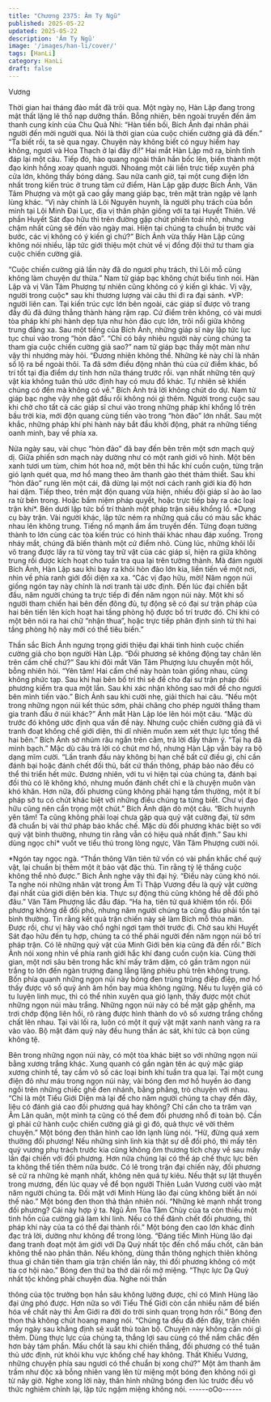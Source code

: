 ```yaml
---
title: "Chương 2375: Âm Ty Ngũ"
published: 2025-05-22
updated: 2025-05-22
description: 'Âm Ty Ngũ'
image: '/images/han-li/cover/'
tags: [HanLi]
category: HanLi
draft: false
---
```


Vương

Thời gian hai tháng đảo mắt đã trôi qua.
Một ngày nọ, Hàn Lập đang trong mật thất lặng lẽ thổ nạp dưỡng
thần. Bỗng nhiên, bên ngoài truyền đến âm thanh cung kính của
Chu Quả Nhi:
“Hàn tiền bối, Bích Ảnh đại nhân phái người đến mời người qua.
Nói là thời gian của cuộc chiến cường giả đã đến.”
“Ta biết rồi, ta sẽ qua ngay. Chuyện này không biết có nguy hiểm
hay không, ngươi và Hoa Thạch ở lại đây đi!” Hai mắt Hàn Lập
mở ra, bình tĩnh đáp lại một câu.
Tiếp đó, hào quang ngoài thân hắn bốc lên, biến thành một đạo
kinh hồng xoay quanh người. Nhoáng một cái liền trực tiếp xuyên
phá cửa lớn, không thấy bóng dáng.
Sau nữa canh giờ, tại một cung điện lớn nhất trong kiến trúc ở
trung tâm cứ điểm, Hàn Lập gặp được Bích Ảnh, Văn Tâm
Phượng và một gã cao gầy mang giáp bạc, trên mặt tràn ngập vẻ
lạnh lùng khác.
“Vị này chính là Lôi Nguyên huynh, là người phụ trách của bổn
minh tại Lôi Minh Đại Lục, địa vị thân phận giống với ta tại Huyết
Thiên. Về phần Huyết Sát đạo hữu thì trên đường gặp chút phiền
toái nhỏ, nhưng chậm nhất cũng sẽ đến vào ngày mai. Hiện tại
chúng ta chuẩn bị trước vài bước, các vị không có ý kiến gì chứ?”
Bích Ảnh vừa thấy Hàn Lập cũng không nói nhiều, lập tức giới
thiệu một chút về vị đồng đội thứ tư tham gia cuộc chiến cường
giả.

“Cuộc chiến cường giả lần này đã do ngươi phụ trách, thì Lôi mỗ
cũng không làm chuyện dư thừa.” Nam tử giáp bạc không chút
biểu tình nói.
Hàn Lập và vị Văn Tâm Phượng tự nhiên cũng không có ý kiến gì
khác.
Vị vậy, người trong cuộc* sau khi thương lượng vài câu thì đi ra
đại sảnh.
*VP: người liên can.
Tại kiến trúc cực lớn bên ngoài, các giáp sĩ được võ trang đầy đủ
đã đứng thẳng thành hàng rậm rạp.
Cứ điểm trên không, có vài mươi tòa pháp khí phi hành dẹp tựa
như hòn đảo cực lớn, trôi nổi giữa không trung đằng xa.
Sau một tiếng của Bích Ảnh, những giáp sĩ này lập tức lục tục
chui vào trong “hòn đảo”.
“Chỉ có bây nhiêu người này cùng chúng ta tham gia cuộc chiến
cường giả sao?” nam tử giáp bạc thấy một màn như vậy thì
nhướng mày hỏi.
“Đương nhiên không thể. Những kẻ này chỉ là nhân số lộ ra bề
ngoài thôi. Ta đã sớm điều động nhân thủ của cứ điểm khác, bố
trí tốt tại địa điểm dự tính hơn nữa tháng trước rồi. vạn nhất
những tên quỷ vật kia không tuân thủ ước định hay có mưu đồ
khác. Tự nhiên sẽ khiến chúng có đến mà không có về.” Bích Ảnh
trả lời không chút do dự.
Nam tử giáp bạc nghe vậy nhẹ gật đầu rồi không nói gì thêm.
Người trong cuộc sau khi chờ cho tất cả các giáp sĩ chui vào
trong những pháp khí khổng lồ trên bầu trời kia, mới độn quang
cùng tiến vào trong “hòn đảo” lớn nhất.
Sau một khắc, những pháp khí phi hành này bắt đầu khởi động,
phát ra những tiếng oanh minh, bay về phía xa.

Nửa ngày sau, vài chục “hòn đảo” đã bay đến bên trên một sơn
mạch quỷ dị.
Giữa phiến sơn mạch này dường như có một ranh giới vô hình.
Một bên xanh tươi um tùm, chim hót hoa nở, một bên thì hắc khí
cuồn cuộn, từng trận gió lạnh quét qua, mơ hồ mang theo âm
thanh gào thét thảm thiết.
Sau khi “hòn đảo” rung lên một cái, đã dừng lại một nơi cách ranh
giới kia độ hơn hai dặm. Tiếp theo, trên mặt độn quang vừa hiện,
nhiều đội giáp sĩ ào ào lao ra từ bên trong. Hoặc bấm niệm pháp
quyết, hoặc trực tiếp bày ra các loại trận khí*. Bên dưới lập tức bố
trí thành một pháp trận siêu khổng lồ.
*Dụng cụ bày trận.
Vài người khác, lập tức ném ra những quả cầu có màu sắc khác
nhau lên không trung.
Tiếng nổ mạnh ầm ầm truyền đến.
Từng đoạn tường thành to lớn cùng các tòa kiến trúc có hình thái
khác nhau đáp xuống. Trong nháy mắt, chúng đã biến thành một
cứ điểm nhỏ.
Cùng lúc, những khôi lỗi võ trang được lấy ra từ vòng tay trữ vật
của các giáp sĩ, hiện ra giữa không trung rồi được kích hoạt cho
tuần tra qua lại trên tường thành.
Mà đám người Bích Ảnh, Hàn Lập sau khi bay ra khỏi hòn đảo
lớn kia, liền tiến về một nơi, nhìn về phía ranh giới đối diện xa xa.
“Các vị đạo hữu, mời! Năm ngọn núi giống ngón tay này chính là
nơi tranh tài ước định. Đến lúc đại chiến bắt đầu, năm người
chúng ta trực tiếp đi đến năm ngọn núi này. Một khi số người
tham chiến hai bên đến đông đủ, tự động sẽ có đại sư trận pháp
của hai bên tiến lên kích hoạt hai tầng phòng hộ được bố trí trước
đó. Chỉ khi có một bên nói ra hai chữ “nhận thua”, hoặc trực tiếp
phân định sinh tử thì hai tầng phòng hộ này mới có thể tiêu biến.”

Thần sắc Bích Ảnh ngưng trọng giới thiệu đại khái tình hình cuộc
chiến cường giả cho bọn người Hàn Lập.
“Đối phương sẽ không động tay chân lên trên cấm chế chứ?” Sau
khi đôi mắt Văn Tâm Phượng lưu chuyển một hồi, bỗng nhiên hỏi.
“Yên tâm! Hai cấm chế này hoàn toàn giống nhau, cũng không
phức tạp. Sau khi hai bên bố trí thì sẽ để cho đại sư trận pháp đối
phương kiểm tra qua một lần. Sau khi xác nhận không sao mới
để cho ngươi bên mình tiến vào.” Bích Ảnh sau khi cười nhẹ, giải
thích hai câu.
“Nếu một trong những ngọn núi kết thúc sớm, phải chăng cho
phép người thắng tham gia tranh đấu ở núi khác?” Ánh mắt Hàn
Lập lóe lên hỏi một câu.
“Mặc dù trước đó không ước định qua vấn đề này. Nhưng cuộc
chiến cường giả đã vì tranh đoạt khống chế giới diện, thì dĩ nhiên
muốn xem xét thực lực tổng thể hai bên.” Bích Ảnh sờ nhúm râu
ngắn trên cằm, trả lời đầy thâm ý.
“Tại hạ đã minh bạch.”
Mặc dù câu trả lời có chút mơ hồ, nhưng Hàn Lập vẫn bày ra bộ
dạng mĩm cười.
“Lần tranh đấu này không bị hạn chế bất cứ điều gì, chỉ cần đánh
bại hoặc đánh chết đối thủ, bất cứ thần thông, pháp bảo nào đều
có thể thi triển hết mức. Đương nhiên, với tu vi hiện tại của chúng
ta, đánh bại đối thủ có lẽ không khó, nhưng muốn đánh chết chỉ e
là chuyện muôn vàn khó khăn. Hơn nữa, đối phương cũng không
phải hạng tầm thường, một ít bí pháp sở tu có chút khác biệt với
những điều chúng ta từng biết. Chư vị đạo hữu cũng nên cẩn
trọng một chút.” Bích Ảnh dặn dò một câu.
“Bích huynh yên tâm! Ta cũng không phải loại chưa gặp qua quỷ
vật cường đại, từ sớm đã chuẩn bị vài thứ pháp bảo khắc chế.
Mặc dù đối phương khác biệt so với quỷ vật bình thường, nhưng
tin rằng vẫn có hiệu quả nhất định.” Sau khi dùng ngọc chỉ* vuốt
ve tiểu thú trong lòng ngực, Văn Tâm Phượng cười nói.

*Ngón tay ngọc ngà.
“Thần thông Văn tiên tử vốn có vài phần khắc chế quỷ vật, lại
chuẩn bị thêm một ít bảo vật đặc thù. Tin rằng tỷ lệ thắng cuộc
không thể nhỏ được.” Bích Ảnh nghe vậy thì đại hỷ.
“Điều này cũng khó nói. Ta nghe nói những nhân vật trong Âm Ti
Thập Vương đều là quỷ vật cường đại nhất của giới diện bên kia.
Thực sự động thủ cũng không hề dễ đối phó đâu.” Văn Tâm
Phượng lắc đầu đáp.
“Ha ha, tiên tử quá khiêm tốn rồi. Đối phương không dễ đối phó,
nhưng năm người chúng ta cũng đâu phải tồn tại bình thường.
Tin rằng kết quả trận chiến này sẽ làm Bích mỗ thỏa mãn. Được
rồi, chư vị hãy vào chổ nghỉ ngơi tạm thời trước đi. Chờ sau khi
Huyết Sát đạo hữu đến tụ hợp, chúng ta có thể phái người đến
năm ngọn núi bố trí pháp trận. Có lẽ những quỷ vật của Minh Giới
bên kia cũng đã đến rồi.” Bích Ảnh nói xong nhìn về phía ranh
giới hắc khí đang cuồn cuộn kia.
Cùng thời gian, một nơi sâu bên trong hắc khí mấy trăm dặm, có
gần trăm ngọn núi trắng to lớn đến ngàn trượng đang lẳng lặng
phiêu phù trên không trung.
Bốn phía quanh những ngọn núi này bóng đen trùng trùng điệp
điệp, mơ hồ thấy được vô số quỷ ảnh âm hồn bay múa không
ngừng.
Nếu tu luyện giả có tu luyện linh mục, thì có thể nhìn xuyên qua
gió lạnh, thấy được một chút những ngọn núi màu trắng.
Những ngọn núi này có bề mặt gập ghềnh, ma trơi chớp động liên
hồi, rõ ràng được hình thành do vô số xương trắng chồng chất lên
nhau.
Tại vài lối ra, luôn có một ít quỷ vật mặt xanh nanh vàng ra ra vào
vào. Bộ mặt đám quỷ này đều hung thần ác sát, khí tức cả bọn
cũng không tệ.

Bên trong những ngọn núi này, có một tòa khác biệt so với những
ngọn núi bằng xương trắng khác. Xung quanh có gần ngàn tên ác
quỷ mặc giáp xương chinh tề, tay cầm vô số các loại binh khí tuần
tra qua lại.
Tại một cung điện đỏ như máu trong ngọn núi này, vài bóng đen
mơ hồ huyền ảo đang ngồi trên những chiếc ghế đen nhánh,
bằng phẳng, trò chuyện với nhau.
“Chỉ là một Tiểu Giới Diện mà lại để cho năm người chúng ta
chạy đến đây, liệu có đánh giá cao đối phương quá hay không?
Chỉ cần cho ta trăm vạn Âm Lân quân, một mình ta cũng có thể
đem đối phương nhổ đi toàn bộ. Cần gì phải cử hành cuộc chiến
cường giả gì gì đó, quả thực vẽ vời thêm chuyện.” Một bóng đen
thân hình cao lớn lạnh lùng nói.
“Hừ, đừng quá xem thường đối phương! Nếu những sinh linh kia
thật sự dễ đối phó, thì mấy tên quỷ vương phụ trách trước kia
cũng không ôm thương tích chạy về sau mấy lần đại chiến với đối
phương. Hơn nữa chúng lại có thể áp chế thực lực bên ta không
thể tiến thêm nữa bước. Có lẽ trong trận đại chiến này, đối
phương sẽ cử ra những kẻ mạnh nhất, không nên quá tự kiêu.
Nếu thật sự lật thuyền trong mương, đến lúc quay về để bọn
người Thiên Luân Vương cười vào mặt năm người chúng ta. Đối
mặt với Minh Hùng lão đại cũng không biết ăn nói thế nào.” Một
bóng đen thon thả thản nhiên nói.
“Những kẻ mạnh nhất trong đối phương? Cái này hợp ý ta. Ngũ
Âm Tỏa Tâm Chùy của ta còn thiếu một tinh hồn của cường giả
làm khí linh. Nếu có thể đánh chết đối phương, thì pháp khí này
của ta có thể đại thành rồi.” Một bóng đen cao lớn khác đỉnh đạc
trả lời, dường như không để trong lòng.
“Đáng tiếc Minh Hùng lão đại đang tranh đoạt một âm giới với Dạ
Quỷ nhất tộc đến chổ mấu chốt, căn bản không thể nào phân
thân. Nếu không, dùng thần thông nghịch thiên không thua gì
chân tiên tham gia trận chiến lần này, thì đối phương không có
một tia cơ hội nào.” Bóng đen thứ ba thở dài rồi mở miệng.
“Thực lực Dạ Quỷ nhất tộc không phải chuyện đùa. Nghe nói thần

thông của tộc trưởng bọn hắn sâu không lường được, chỉ có Minh
Hùng lão đại ứng phó được. Hơn nữa so với Tiểu Thế Giới còn
cần nhiều năm để biến hóa về chất này thì Âm Giới ra đời do trời
sinh quan trọng hơn rồi.” Bóng đen thon thả không chút hoang
mang nói.
“Chúng ta đều đã đến đây, trận chiến mấy ngày sau khẳng định
sẽ xuất thủ toàn bộ. Chuyện này không cần nói gì thêm. Dùng
thực lực của chúng ta, thắng lợi sau cùng có thể nắm chắc đến
hơn bảy tám phần. Mấu chốt là sau khi chiến thắng, đối phương
có thể tuân thủ ước định, rút khỏi khu vực khống chế hay không.
Thất Khiếu Vương, những chuyện phía sau ngươi có thể chuẩn bị
xong chứ?” Một âm thanh âm trầm như độc xà bỗng nhiên vang
lên từ miệng một bóng đen không nói gì từ nãy giờ.
Nghe xong lời này, thân hình những bóng đen lúc trước đều vô
thức nghiêm chỉnh lại, lập tức ngậm miệng không nói.
------oOo------
